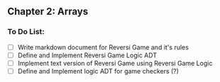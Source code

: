 ## Chapter 2: Arrays

### To Do List:

- [ ] Write markdown document for Reversi Game and it's rules
- [ ] Define and Implement Reversi Game Logic ADT
- [ ] Implement text version of Reversi Game using Reversi Game Logic
- [ ] Define and Implement logic ADT for game checkers (?)
